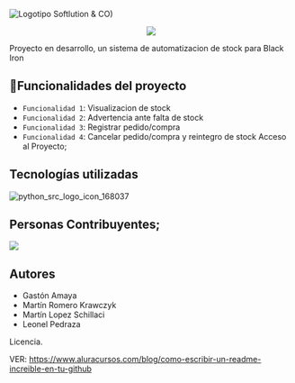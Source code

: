 

![Logotipo Softlution & CO)](https://github.com/user-attachments/assets/4dc8180c-d971-4f43-a982-1674b3cf585b)


<p align="center">
<img src="https://img.shields.io/badge/STATUS-EN%20DESAROLLO-green">
</p>

Proyecto en desarrollo, un sistema de automatizacion de stock para Black Iron

## :hammer:Funcionalidades del proyecto
- `Funcionalidad 1`: Visualizacion de stock
- `Funcionalidad 2`: Advertencia ante falta de stock
- `Funcionalidad 3`: Registrar pedido/compra
- `Funcionalidad 4`: Cancelar pedido/compra y reintegro de stock 
Acceso al Proyecto;
## Tecnologías utilizadas
![python_src_logo_icon_168037](https://github.com/user-attachments/assets/ab09d3aa-79f8-406a-b069-68eaf778359d)


## Personas Contribuyentes;
<a href="https://github.com/chispamaya/SoftLution-CO/graphs/contributors">
    <img src="https://www.instagram.com/damianolaso?igsh=MW5temcxMGk4czVrdQ==" />
</a>


## Autores

- Gastón Amaya
- Martín Romero Krawczyk
- Martín Lopez Schillaci
- Leonel Pedraza

Licencia.

VER: https://www.aluracursos.com/blog/como-escribir-un-readme-increible-en-tu-github

